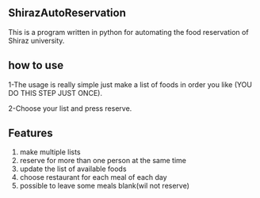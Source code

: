 ## ShirazAutoReservation
This is a program written in python for automating the food reservation of Shiraz university.

## how to use

1-The usage is really simple just make a list of foods in order you like (YOU DO THIS STEP JUST ONCE).

2-Choose your list and press reserve.

## Features
1. make multiple lists
2. reserve for more than one person at the same time
3. update the list of available foods
4. choose restaurant for each meal of each day
5. possible to leave some meals blank(wil not reserve)
